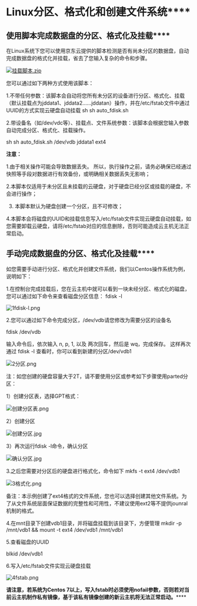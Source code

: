# **Linux分区、格式化和创建文件系统******

## **使用脚本完成数据盘的分区、格式化及挂载******

在Linux系统下您可以使用京东云提供的脚本检测是否有尚未分区的数据盘，自动完成数据盘的格式化并挂载，省去了您输入复杂的命令和步骤。

![](http://cms.jcloud.com/ueditor/dialogs/attachment/fileTypeImages/icon_rar.gif)[挂载脚本.zip](http://img1.jcloudcs.com/cms/6bbc4a45-02ce-460d-9696-c31f3fa18c6f20170728174252.zip "挂载脚本.zip")

您可以通过如下两种方式使用该脚本：

1.不带任何参数：该脚本会自动将您所有未分区的设备进行分区、格式化、挂载（默认挂载点为jddata1、jddata2……jddatan）操作，并在/etc/fstab文件中通过UUID的方式实现云硬盘自动挂载
sh sh auto_fdisk.sh

2.带设备名（如/dev/vdc等）、挂载点、文件系统参数：该脚本会根据您输入参数自动完成分区、格式化、挂载操作。

sh sh auto_fdisk.sh /dev/vdb jddata1 ext4

**注意：**

1.由于相关操作可能会导致数据丢失。 所以，执行操作之前，请务必确保已经通过快照等手段对数据进行有效备份，或明确相关数据丢失无影响；

2.本脚本仅适用于未分区且未挂载的云硬盘，对于硬盘已经分区或挂载的硬盘，不会进行操作；

3. 本脚本默认为硬盘创建一个分区，且不可修改；

4.本脚本会将磁盘的UUID和挂载信息写入/etc/fstab文件实现云硬盘自动挂载，如您需要卸载云硬盘，请将/etc/fstab对应的信息删除，否则可能造成云主机无法正常启动。

## **手动完成数据盘的分区、格式化及挂载******

如您需要手动进行分区、格式化并创建文件系统，我们以Centos操作系统为例，说明如下：

1.在控制台完成挂载后，您在云主机中就可以看到一块未经分区、格式化的磁盘，您可以通过如下命令来查看磁盘分区信息：
fdisk -l

![1fdisk-l.png](https://img1.jcloudcs.com/cms/1d8e812b-71cf-4cfd-977d-c6195c4ba6b520170825163516.png)

2.您可以通过如下命令完成分区，/dev/vdb请您修改为需要分区的设备名

fdisk /dev/vdb

输入命令后，依次输入 n, p, 1, 以及 两次回车，然后是 wq，完成保存。 这样再次通过 fdisk -l 查看时，你可以看到新建的分区/dev/vdb1

![2分区.png](https://img1.jcloudcs.com/cms/7fbb3f48-bfd0-4551-92af-954ffd4a3da720170825163530.png)

注：如您创建的硬盘容量大于2T，请不要使用分区或参考如下步骤使用parted分区：

1）创建分区表，选择GPT格式：

![创建分区表.png](https://img1.jcloudcs.com/cms/2829070b-f9bc-4633-ae53-f3651d95145920170919081836.png)

2）创建分区

![创建分区.jpg](https://img1.jcloudcs.com/cms/9255bf3e-41c5-445d-975a-b81054f9202520170919081946.jpg)

3）再次运行fdisk -l命令，确认分区

![确认分区.jpg](https://img1.jcloudcs.com/cms/562fb63b-8bb0-4cdf-ae59-e81c61165a5320170919082209.jpg)

3.之后您需要对分区后的硬盘进行格式化，命令如下
mkfs -t ext4 /dev/vdb1

![3格式化.png](https://img1.jcloudcs.com/cms/ef3df7c3-d1a1-4e1a-83c8-032062383e0520170825163551.png)

备注：本示例创建了ext4格式的文件系统，您也可以选择创建其他文件系统。为了从文件系统层面保证数据的完整性和可用性，不建议使用ext2等不提供jounral机制的格式。

4.在mnt目录下创建vdb1目录，并将磁盘挂载到该目录下，方便管理
mkdir -p /mnt/vdb1 && mount -t ext4 /dev/vdb1 /mnt/vdb1

5.查看磁盘的UUID

blkid /dev/vdb1

6.写入/etc/fstab文件实现云硬盘挂载

![4fstab.png](https://img1.jcloudcs.com/cms/aa5adfcb-c9e2-4beb-97ff-b1b1f723d66120170825163605.png)

**请注意，若系统为Centos 7以上，写入fstab时必须使用nofail参数，否则若对当前云主机制作私有镜像，基于该私有镜像创建的新云主机将无法正常启动。******